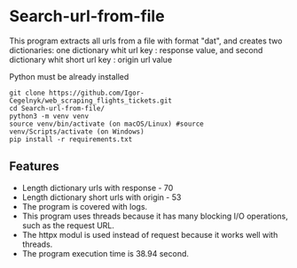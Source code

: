 # Search-url-from-file

This program extracts all urls from a file with format "dat", and creates two dictionaries: one dictionary whit url key : response value,
    and second dictionary whit short url key : origin url value

Python must be already installed

```shell
git clone https://github.com/Igor-Cegelnyk/web_scraping_flights_tickets.git
cd Search-url-from-file/
python3 -m venv venv
source venv/bin/activate (on macOS/Linux) #source venv/Scripts/activate (on Windows)
pip install -r requirements.txt
```

## Features

* Length dictionary urls with response - 70
* Length dictionary short urls with origin - 53
* The program  is covered with logs.
* This program uses threads because it has many blocking I/O operations, such as the request URL.
* The httpx modul is used instead of request because it works well with threads.
* The program execution time is 38.94 second.

